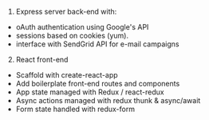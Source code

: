 1. Express server back-end with:
* oAuth authentication using Google's API
* sessions based on cookies (yum).
* interface with SendGrid API for e-mail campaigns

2. React front-end
* Scaffold with create-react-app
* Add boilerplate front-end routes and components
* App state managed with Redux / react-redux
* Async actions managed with redux thunk & async/await
* Form state handled with redux-form

